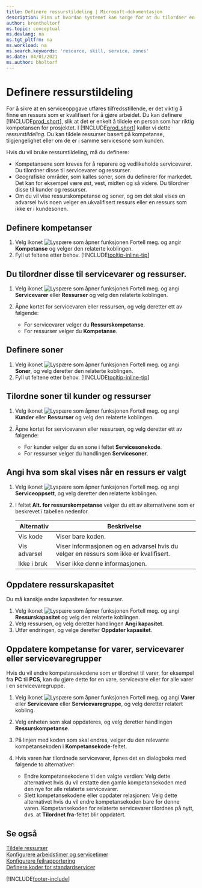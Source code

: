 ```yaml
---
title: Definere ressurstildeling | Microsoft-dokumentasjon
description: Finn ut hvordan systemet kan sørge for at du tilordner en person som ikke har de nødvendige kompetansen til å yte service.
author: brentholtorf
ms.topic: conceptual
ms.devlang: na
ms.tgt_pltfrm: na
ms.workload: na
ms.search.keywords: 'resource, skill, service, zones'
ms.date: 04/01/2021
ms.author: bholtorf
---
```


# Definere ressurstildeling
For å sikre at en serviceoppgave utføres tilfredsstillende, er det viktig å finne en ressurs som er kvalifisert for å gjøre arbeidet. Du kan definere [!INCLUDE[prod_short](includes/prod_short.md)], slik at det er enkelt å tildele en person som har riktig kompetansen for prosjektet. I [!INCLUDE[prod_short](includes/prod_short.md)] kaller vi dette _ressurstildeling_. Du kan tildele ressurser basert på kompetanse, tilgjengelighet eller om de er i samme servicesone som kunden. 

Hvis du vil bruke ressurstildeling, må du definere:  
  
* Kompetansene som kreves for å reparere og vedlikeholde servicevarer. Du tilordner disse til servicevarer og ressurser.  
* Geografiske områder, som kalles soner, som du definerer for markedet. Det kan for eksempel være øst, vest, midten og så videre. Du tilordner disse til kunder og ressurser.  
* Om du vil vise ressurskompetanse og soner, og om det skal vises en advarsel hvis noen velger en ukvalifisert ressurs eller en ressurs som ikke er i kundesonen.  

## Definere kompetanser
1. Velg ikonet ![Lyspære som åpner funksjonen Fortell meg.](media/ui-search/search_small.png "Fortell hva du vil gjøre") og angir **Kompetanse** og velger den relaterte koblingen.  
2. Fyll ut feltene etter behov. [!INCLUDE[tooltip-inline-tip](includes/tooltip-inline-tip_md.md)]  

## Du tilordner disse til servicevarer og ressurser.
1. Velg ikonet ![Lyspære som åpner funksjonen Fortell meg.](media/ui-search/search_small.png "Fortell hva du vil gjøre") og angi **Servicevarer** eller **Ressurser** og velg den relaterte koblingen.  
2. Åpne kortet for servicevaren eller ressursen, og velg deretter ett av følgende:  
  
    * For servicevarer velger du **Ressurskompetanse**.  
    * For ressurser velger du **Kompetanse**.  

## Definere soner
1. Velg ikonet ![Lyspære som åpner funksjonen Fortell meg.](media/ui-search/search_small.png "Fortell hva du vil gjøre") og angi **Soner**, og velg deretter den relaterte koblingen.  
2. Fyll ut feltene etter behov. [!INCLUDE[tooltip-inline-tip](includes/tooltip-inline-tip_md.md)]  

## Tilordne soner til kunder og ressurser 
1. Velg ikonet ![Lyspære som åpner funksjonen Fortell meg.](media/ui-search/search_small.png "Fortell hva du vil gjøre") og angi **Kunder** eller **Ressurser** og velg den relaterte koblingen.  
2. Åpne kortet for servicevaren eller ressursen, og velg deretter ett av følgende:  
  
    * For kunder velger du en sone i feltet **Servicesonekode**.  
    * For ressurser velger du handlingen **Servicesoner**.  

## Angi hva som skal vises når en ressurs er valgt
1. Velg ikonet ![Lyspære som åpner funksjonen Fortell meg.](media/ui-search/search_small.png "Fortell hva du vil gjøre") og angi **Serviceoppsett**, og velg deretter den relaterte koblingen. 
2. I feltet **Alt. for ressurskompetanse** velger du ett av alternativene som er beskrevet i tabellen nedenfor.  
  
    |**Alternativ**|**Beskrivelse**|  
    |------------|-------------|  
    |Vis kode | Viser bare koden.|  
    |Vis advarsel | Viser informasjonen og en advarsel hvis du velger en ressurs som ikke er kvalifisert.|  
    |Ikke i bruk | Viser ikke denne informasjonen.|  

## Oppdatere ressurskapasitet  
Du må kanskje endre kapasiteten for ressurser.  
  
1. Velg ikonet ![Lyspære som åpner funksjonen Fortell meg.](media/ui-search/search_small.png "Fortell hva du vil gjøre") og angi **Ressurskapasitet** og velg den relaterte koblingen.  
2. Velg ressursen, og velg deretter handlingen **Angi kapasitet**.  
3. Utfør endringen, og velge deretter **Oppdater kapasitet**.  

## Oppdatere kompetanse for varer, servicevarer eller servicevaregrupper
Hvis du vil endre kompetansekodene som er tilordnet til varer, for eksempel fra **PC** til **PCS**, kan du gjøre dette for en vare, servicevare eller for alle varer i en servicevaregruppe.  
  
1. Velg ikonet ![Lyspære som åpner funksjonen Fortell meg.](media/ui-search/search_small.png "Fortell hva du vil gjøre") og angi **Varer** eller **Servicevare** eller **Servicevaregruppe**, og velg deretter relatert kobling.  
2. Velg enheten som skal oppdateres, og velg deretter handlingen **Ressurskompetanse**.  
3. På linjen med koden som skal endres, velger du den relevante kompetansekoden i **Kompetansekode**-feltet.  
4.  Hvis varen har tilordnede servicevarer, åpnes det en dialogboks med følgende to alternativer:  
  
    * Endre kompetansekodene til den valgte verdien: Velg dette alternativet hvis du vil erstatte den gamle kompetansekoden med den nye for alle relaterte servicevarer.  
    * Slett kompetansekodene eller oppdater relasjonen: Velg dette alternativet hvis du vil endre kompetansekoden bare for denne varen. Kompetansekoden for relaterte servicevarer tilordnes på nytt, dvs. at **Tilordnet fra**-feltet blir oppdatert.  
  
## Se også
[Tildele ressurser](service-how-to-allocate-resources.md)  
[Konfigurere arbeidstimer og servicetimer](service-how-setup-work-service-hours.md)  
[Konfigurere feilrapportering](service-how-setup-fault-reporting.md)  
[Definere koder for standardservicer](service-how-setup-service-coding.md)  
 



[!INCLUDE[footer-include](includes/footer-banner.md)]